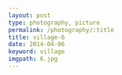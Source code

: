 ```yaml
---
layout: post
type: photography, picture
permalink: /photography/:title
title: village-6
date: 2014-04-06
keyword: village
imgpath: 6.jpg
---
```



